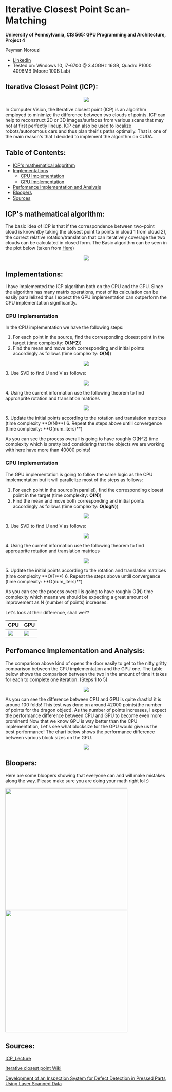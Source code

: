 Iterative Closest Point Scan-Matching
================

**University of Pennsylvania, CIS 565: GPU Programming and Architecture, Project 4**

Peyman Norouzi
* [LinkedIn](https://www.linkedin.com/in/peymannorouzi)
* Tested on: Windows 10, i7-6700 @ 3.40GHz 16GB, Quadro P1000 4096MB (Moore 100B Lab)


## Iterative Closest Point (ICP):

<p align="center">
  <img src="images/dragon_gpu.gif">
</p>

In Computer Vision, the Iterative closest point (ICP) is an algorithm employed to minimize the difference between two clouds of points. ICP can help to reconstruct 2D or 3D images/surfaces from various scans that may not at first perfectly lineup. ICP can also be used to localize robots/autonomous cars and thus plan their's paths optimally. That is one of the main reason's that I decided to implement the algorithm on CUDA.

## Table of Contents:

- [ICP's mathematical algorithm](#icp-s-mathematical-algorithm)
- [Implementations](#implementations)
  * [CPU Implementation](#cpu-implementation)
  * [GPU Implementation](#gpu-implementation)
- [Perfomance Implementation and Analysis](#perfomance-implementation-and-analysis)
- [Bloopers](#bloopers)
- [Sources](#sources)


## ICP's mathematical algorithm:

The basic idea of ICP is that if the correspondence between two-point cloud is known(by taking the closest point to points in cloud 1 from cloud 2), the correct relative rotation/translation that can iteratively coverage the two clouds can be calculated in closed form. The Basic algorithm can be seen in the plot below (taken from [Here](https://www.researchgate.net/figure/a-Illustration-of-registration-process-using-ICP-algorithm-b-Schematic-representation_fig1_275540074))

<p align="center">
  <img src="images/algoMath.png">
</p>

## Implementations:

I have implemented the ICP algorithm both on the CPU and the GPU. Since the algorithm has many matrix operations, most of its calculation can be easily parallelized thus I expect the GPU implementation can outperform the CPU implementation significantly.

### CPU Implementation

In the CPU implementation we have the following steps:

1. For each point in the source, find the corresponding closest point in the target (time complexity: **O(N^2)**)
2. Find the mean and move both corresponding and initial points accordingly as follows (time complexity: **O(N)**)
<p align="center">
  <img src="images/centeq.PNG">
</p>
3. Use SVD to find U and V as follows:
<p align="center">
  <img src="images/svdeq.PNG">
</p>
4. Using the current information use the following theorem to find approaprite rotation and translation matrices
<p align="center">
  <img src="images/Rt.PNG">
</p>
5. Update the initial points according to the rotation and translation matrices (time complexity **O(N)**)
6. Repeat the steps above untill convergence (time complexity: **O(num_iters)**)

As you can see the process overall is going to have roughly O(N^2) time complexity which is pretty bad considering that the objects we are working with here have more than 40000 points!


### GPU Implementation

The GPU implementation is going to follow the same logic as the CPU implementation but it will parallelize most of the steps as follows:

1. For each point in the source(in parallel), find the corresponding closest point in the target (time complexity: **O(N)**)
2. Find the mean and move both corresponding and initial points accordingly as follows (time complexity: **O(logN)**)
<p align="center">
  <img src="images/centeq.PNG">
</p>
3. Use SVD to find U and V as follows:
<p align="center">
  <img src="images/svdeq.PNG">
</p>
4. Using the current information use the following theorem to find approaprite rotation and translation matrices
<p align="center">
  <img src="images/Rt.PNG">
</p>
5. Update the initial points according to the rotation and translation matrices (time complexity **O(1)**)
6. Repeat the steps above untill convergence (time complexity: **O(num_iters)**)

As you can see the process overall is going to have roughly O(N) time complexity which means we should be expecting a great amount of improvement as N (number of points) increases.

Let's look at their difference, shall we??

| CPU | GPU |
| ------------- | ----------- |
| ![](images/dragon_cpu.gif)  | ![](images/dragon_gpu.gif) |


## Perfomance Implementation and Analysis:

The comparison above kind of opens the door easily to get to the nitty gritty comparison between the CPU implementation and the GPU one. The table below shows the comparison between the two in the amount of time it takes for each to complete one iteration. (Steps 1 to 5)

<p align="center">
  <img src="images/table.PNG">
</p>

As you can see the difference between CPU and GPU is quite drastic! it is around 100 folds! This test was done on around 42000 points(the number of points for the dragon object). As the number of points increases, I expect the performance difference between CPU and GPU to become even more prominent! Now that we know GPU is way better than the CPU implementation, Let's see what blocksize for the GPU would give us the best performance! The chart below shows the performance difference between various block sizes on the GPU. 

<p align="center">
  <img src="images/Plot.PNG">
</p>



## Bloopers:

Here are some bloopers showing that everyone can and will make mistakes along the way. Please make sure you are doing your math right lol :)

<img src="images/bloop1.gif" width="380"> <img src="images/bloop2.gif" width="380"> 

## Sources:

[ICP_Lecture](http://ais.informatik.uni-freiburg.de/teaching/ss11/robotics/slides/17-icp.pdf)

[Iterative closest point Wiki](https://en.wikipedia.org/wiki/Iterative_closest_point)

[Development of an Inspection System for Defect Detection in Pressed Parts Using Laser Scanned Data](https://www.researchgate.net/figure/a-Illustration-of-registration-process-using-ICP-algorithm-b-Schematic-representation_fig1_275540074)


